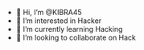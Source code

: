 - 👋 Hi, I’m @KIBRA45
- 👀 I’m interested in Hacker
- 🌱 I’m currently learning Hacking
- 💞️ I’m looking to collaborate on Hack

<!---
KIBRA45/KIBRA45 is a ✨ special ✨ repository because its `README.md` (this file) appears on your GitHub profile.
You can click the Preview link to take a look at your changes.
--->
